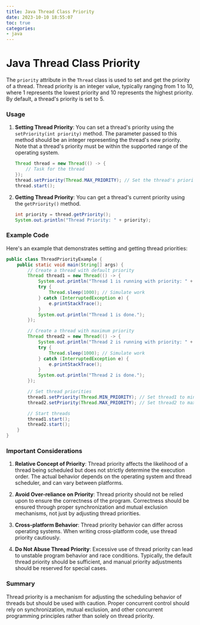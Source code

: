 ```yaml
---
title: Java Thread Class Priority
date: 2023-10-10 18:55:07
toc: true  
categories:  
- java  
---
```


# Java Thread Class Priority

The `priority` attribute in the `Thread` class is used to set and get the priority of a thread. Thread priority is an integer value, typically ranging from 1 to 10, where 1 represents the lowest priority and 10 represents the highest priority. By default, a thread's priority is set to 5.

### Usage

1. **Setting Thread Priority**: You can set a thread's priority using the `setPriority(int priority)` method. The parameter passed to this method should be an integer representing the thread's new priority. Note that a thread's priority must be within the supported range of the operating system.

   ```java
   Thread thread = new Thread(() -> {
       // Task for the thread
   });
   thread.setPriority(Thread.MAX_PRIORITY); // Set the thread's priority to the highest
   thread.start();
   ```

2. **Getting Thread Priority**: You can get a thread's current priority using the `getPriority()` method.

   ```java
   int priority = thread.getPriority();
   System.out.println("Thread Priority: " + priority);
   ```

### Example Code

Here's an example that demonstrates setting and getting thread priorities:

```java
public class ThreadPriorityExample {
    public static void main(String[] args) {
        // Create a thread with default priority
        Thread thread1 = new Thread(() -> {
            System.out.println("Thread 1 is running with priority: " + Thread.currentThread().getPriority());
            try {
                Thread.sleep(1000); // Simulate work
            } catch (InterruptedException e) {
                e.printStackTrace();
            }
            System.out.println("Thread 1 is done.");
        });

        // Create a thread with maximum priority
        Thread thread2 = new Thread(() -> {
            System.out.println("Thread 2 is running with priority: " + Thread.currentThread().getPriority());
            try {
                Thread.sleep(1000); // Simulate work
            } catch (InterruptedException e) {
                e.printStackTrace();
            }
            System.out.println("Thread 2 is done.");
        });

        // Set thread priorities
        thread1.setPriority(Thread.MIN_PRIORITY); // Set thread1 to minimum priority
        thread2.setPriority(Thread.MAX_PRIORITY); // Set thread2 to maximum priority

        // Start threads
        thread1.start();
        thread2.start();
    }
}
```

### Important Considerations

1. **Relative Concept of Priority**: Thread priority affects the likelihood of a thread being scheduled but does not strictly determine the execution order. The actual behavior depends on the operating system and thread scheduler, and can vary between platforms.

2. **Avoid Over-reliance on Priority**: Thread priority should not be relied upon to ensure the correctness of the program. Correctness should be ensured through proper synchronization and mutual exclusion mechanisms, not just by adjusting thread priorities.

3. **Cross-platform Behavior**: Thread priority behavior can differ across operating systems. When writing cross-platform code, use thread priority cautiously.

4. **Do Not Abuse Thread Priority**: Excessive use of thread priority can lead to unstable program behavior and race conditions. Typically, the default thread priority should be sufficient, and manual priority adjustments should be reserved for special cases.

### Summary

Thread priority is a mechanism for adjusting the scheduling behavior of threads but should be used with caution. Proper concurrent control should rely on synchronization, mutual exclusion, and other concurrent programming principles rather than solely on thread priority.